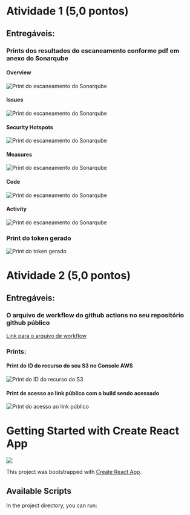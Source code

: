 # Atividade 1 (5,0 pontos)

## Entregáveis:

### Prints dos resultados do escaneamento conforme pdf em anexo do Sonarqube

#### Overview
![Print do escaneamento do Sonarqube](image02.png)

#### Issues
![Print do escaneamento do Sonarqube](image03.png)

#### Security Hotspots
![Print do escaneamento do Sonarqube](image04.png)

#### Measures
![Print do escaneamento do Sonarqube](image05.png)

#### Code
![Print do escaneamento do Sonarqube](image06.png)

#### Activity
![Print do escaneamento do Sonarqube](image07.png)


### Print do token gerado
![Print do token gerado](image01.png)

# Atividade 2 (5,0 pontos)

## Entregáveis:

### O arquivo de workflow do github actions no seu repositório github público
[Link para o arquivo de workflow](lhttps://github.com/erikbernard/ReactBasic/blob/main/.github/workflows/node.js-ci.yml)

### Prints:

#### Print do ID do recurso do seu S3 no Console AWS
![Print do ID do recurso do S3](image08.png)

#### Print de acesso ao link público com o build sendo acessado
![Print do acesso ao link público](image09.png)

# Getting Started with Create React App

![](.github/Print.png)

This project was bootstrapped with [Create React App](https://github.com/facebook/create-react-app).

## Available Scripts

In the project directory, you can run:

